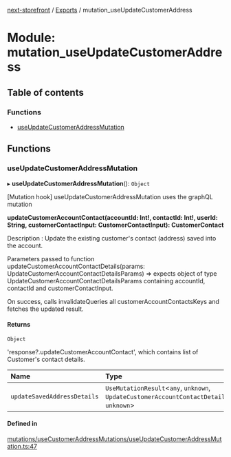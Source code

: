 [next-storefront](../README.md) / [Exports](../modules.md) / mutation_useUpdateCustomerAddress

# Module: mutation_useUpdateCustomerAddress

## Table of contents

### Functions

- [useUpdateCustomerAddressMutation](mutation_useUpdateCustomerAddress.md#useupdatecustomeraddressmutation)

## Functions

### useUpdateCustomerAddressMutation

▸ **useUpdateCustomerAddressMutation**(): `Object`

[Mutation hook] useUpdateCustomerAddressMutation uses the graphQL mutation

<b>updateCustomerAccountContact(accountId: Int!, contactId: Int!, userId: String, customerContactInput: CustomerContactInput): CustomerContact</b>

Description : Update the existing customer's contact (address) saved into the account.

Parameters passed to function updateCustomerAccountContactDetails(params: UpdateCustomerAccountContactDetailsParams) => expects object of type UpdateCustomerAccountContactDetailsParams containing accountId, contactId and customerContactInput.

On success, calls invalidateQueries all customerAccountContactsKeys and fetches the updated result.

#### Returns

`Object`

'response?.updateCustomerAccountContact', which contains list of Customer's contact details.

| Name                        | Type                                                                                           |
| :-------------------------- | :--------------------------------------------------------------------------------------------- |
| `updateSavedAddressDetails` | `UseMutationResult`<`any`, `unknown`, `UpdateCustomerAccountContactDetailsParams`, `unknown`\> |

#### Defined in

[mutations/useCustomerAddressMutations/useUpdateCustomerAddressMutation.ts:47](https://github.com/KiboSoftware/nextjs-storefront/blob/2f9709d/hooks/mutations/useCustomerAddressMutations/useUpdateCustomerAddressMutation.ts#L47)
